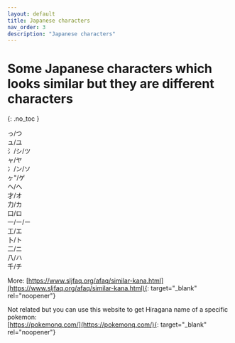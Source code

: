 ```yaml
---
layout: default
title: Japanese characters
nav_order: 3
description: "Japanese characters"
---
```


# Some Japanese characters which looks similar but they are different characters
{: .no_toc }

っ/つ<br>
ュ/ユ<br>
氵/シ/ツ<br>
ャ/ヤ<br>
冫/ン/ソ<br>
ヶ"/ゲ<br>
ヘ/へ<br>
才/オ<br>
力/カ<br>
口/ロ<br>
一/ー/ー<br>
工/エ<br>
卜/ト<br>
二/ニ<br>
八/ハ<br>
千/チ<br>

More: [https://www.sljfaq.org/afaq/similar-kana.html](https://www.sljfaq.org/afaq/similar-kana.html){: target="_blank" rel="noopener"}

Not related but you can use this website to get Hiragana name of a specific pokemon:<br>
[https://pokemonq.com/](https://pokemonq.com/){: target="_blank" rel="noopener"}
